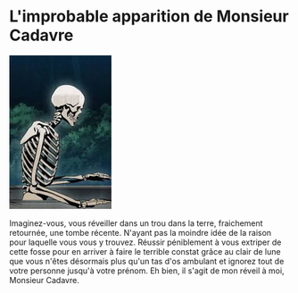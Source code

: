 # L'improbable apparition de Monsieur Cadavre

![Réveil de Monsieur Cadavre](ressources/skeleton1.jpg)

Imaginez-vous, vous réveiller dans un trou dans la terre, fraichement retournée, une tombe récente. 
N'ayant pas la moindre idée de la raison pour laquelle vous vous y trouvez.
Réussir péniblement à vous extriper de cette fosse pour en arriver à faire le terrible constat grâce au clair de lune que vous n'êtes désormais plus qu'un tas d'os ambulant et ignorez tout de votre personne jusqu'à votre prénom. 
Eh bien, il s'agit de mon réveil à moi, Monsieur Cadavre.
